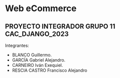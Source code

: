 # Web eCommerce
## PROYECTO INTEGRADOR GRUPO 11 CAC_DJANGO_2023

Integrantes:

 - BLANCO Guillermo.
 - GARCÍA Gabriel Alejandro.
 - CARNEIRO Iván Exequiel.
 - RESCIA CASTRO Francisco Alejandro
